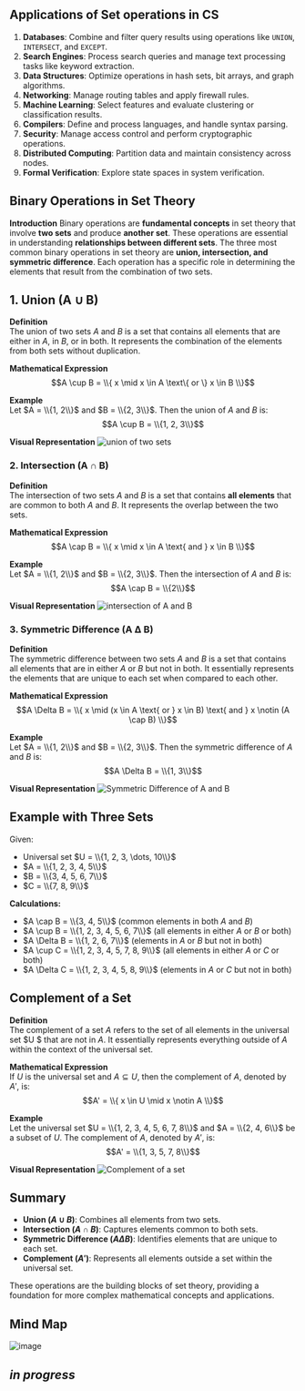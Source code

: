## Applications of Set operations in CS

1. **Databases**: Combine and filter query results using operations like `UNION`, `INTERSECT`, and `EXCEPT`.
2. **Search Engines**: Process search queries and manage text processing tasks like keyword extraction.
3. **Data Structures**: Optimize operations in hash sets, bit arrays, and graph algorithms.
4. **Networking**: Manage routing tables and apply firewall rules.
5. **Machine Learning**: Select features and evaluate clustering or classification results.
6. **Compilers**: Define and process languages, and handle syntax parsing.
7. **Security**: Manage access control and perform cryptographic operations.
8. **Distributed Computing**: Partition data and maintain consistency across nodes.
9. **Formal Verification**: Explore state spaces in system verification. 

## Binary Operations in Set Theory

**Introduction**
Binary operations are **fundamental concepts** in set theory that involve **two sets** and produce **another set**. These operations are essential in understanding **relationships between different sets**. The three most common binary operations in set theory are **union, intersection, and symmetric difference**. Each operation has a specific role in determining the elements that result from the combination of two sets.

## 1. Union (A ∪ B)

**Definition**  
The union of two sets $A$ and $B$ is a set that contains all elements that are either in $A$, in $B$, or in both. It represents the combination of the elements from both sets without duplication.

**Mathematical Expression**  
$$A \cup B = \\{ x \mid x \in A \text\{ or \} x \in B \\}$$

**Example**  
Let $A = \\{1, 2\\}$ and $B = \\{2, 3\\}$. Then the union of $A$ and $B$ is:
$$A \cup B = \\{1, 2, 3\\}$$

**Visual Representation**
![union of two sets](https://lh3.googleusercontent.com/d/1Kd89R17a6FAt5DfGimXXw4UbXooa92eA)

### 2. Intersection (A ∩ B)

**Definition**  
The intersection of two sets $A$ and $B$ is a set that contains **all elements** that are common to both $A$ and $B$. It represents the overlap between the two sets.

**Mathematical Expression**  
$$A \cap B = \\{ x \mid x \in A \text{ and } x \in B \\}$$

**Example**  
Let $A = \\{1, 2\\}$ and $B = \\{2, 3\\}$. Then the intersection of $A$ and $B$ is:
$$A \cap B = \\{2\\}$$

**Visual Representation**
![intersection of A and B](https://lh3.googleusercontent.com/d/11__DRdGP7Be0-EhiYrodXbJepWl6U9XI)

### 3. Symmetric Difference (A Δ B)

**Definition**  
The symmetric difference between two sets $A$ and $B$ is a set that contains all elements that are in either $A$ or $B$ but not in both. It essentially represents the elements that are unique to each set when compared to each other.

**Mathematical Expression**  
$$A \Delta B = \\{ x \mid (x \in A \text{ or } x \in B) \text{ and } x \notin (A \cap B) \\}$$

**Example**  
Let $A = \\{1, 2\\}$ and $B = \\{2, 3\\}$. Then the symmetric difference of $A$ and $B$ is:
$$A \Delta B = \\{1, 3\\}$$

**Visual Representation**
![Symmetric Difference of A and B](https://lh3.googleusercontent.com/d/18Tct6jglCovLJ0dxFTE_EMbvt3tHa8UH)

## Example with Three Sets

Given:
- Universal set $U = \\{1, 2, 3, \dots, 10\\}$
- $A = \\{1, 2, 3, 4, 5\\}$
- $B = \\{3, 4, 5, 6, 7\\}$
- $C = \\{7, 8, 9\\}$

**Calculations:**
- $A \cap B = \\{3, 4, 5\\}$ (common elements in both $A$ and $B$)
- $A \cup B = \\{1, 2, 3, 4, 5, 6, 7\\}$ (all elements in either $A$ or $B$ or both)
- $A \Delta B = \\{1, 2, 6, 7\\}$ (elements in $A$ or $B$ but not in both)
- $A \cup C = \\{1, 2, 3, 4, 5, 7, 8, 9\\}$ (all elements in either $A$ or $C$ or both)
- $A \Delta C = \\{1, 2, 3, 4, 5, 8, 9\\}$ (elements in $A$ or $C$ but not in both)

## Complement of a Set

**Definition**  
The complement of a set $A$ refers to the set of all elements in the universal set $U $ that are not in $A$. It essentially represents everything outside of $A$ within the context of the universal set.

**Mathematical Expression**  
If $U$ is the universal set and $A \subseteq U$, then the complement of $A$, denoted by $A'$, is:
$$A' = \\{ x \in U \mid x \notin A \\}$$

**Example**  
Let the universal set $U = \\{1, 2, 3, 4, 5, 6, 7, 8\\}$ and $A = \\{2, 4, 6\\}$ be a subset of $U$. The complement of $A$, denoted by $A'$, is:
$$A' = \\{1, 3, 5, 7, 8\\}$$

**Visual Representation**
![Complement of a set](https://lh3.googleusercontent.com/d/176wq9aHVbv0UH5DVbX5EoXO3F_Acab0g)

## Summary

- **Union ($A \cup B$)**: Combines all elements from two sets.
- **Intersection ($A \cap B$)**: Captures elements common to both sets.
- **Symmetric Difference ($A \Delta B$)**: Identifies elements that are unique to each set.
- **Complement ($A'$)**: Represents all elements outside a set within the universal set.

These operations are the building blocks of set theory, providing a foundation for more complex mathematical concepts and applications.

## Mind Map
![image](https://lh3.googleusercontent.com/d/1jj8i8Am41OK5pOpWjOJSLHw6s3pAneF8)

***in progress***
---


